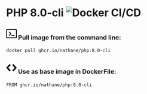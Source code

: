 # PHP 8.0-cli ![Docker CI/CD](https://github.com/nathane/php/workflows/Docker%20CI/CD/badge.svg?branch=8.0-cli)

### ![Terminal](icons/terminal.svg) Pull image from the command line:

```
docker pull ghcr.io/nathane/php:8.0-cli
```

### ![Code](icons/code.svg) Use as base image in DockerFile:

```
FROM ghcr.io/nathane/php:8.0-cli
```
